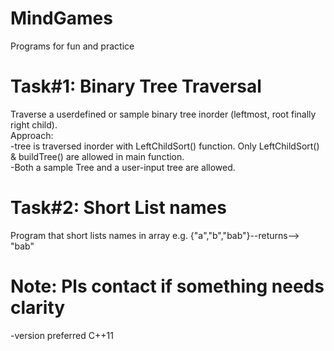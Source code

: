 # MindGames
Programs for fun and practice

# Task#1: Binary Tree Traversal
Traverse a userdefined or sample binary tree inorder (leftmost, root finally right child).<br/>
  Approach:<br/>
    -tree is traversed inorder with LeftChildSort() function. Only LeftChildSort() & buildTree() are allowed in main 
     function.<br/>
    -Both a sample Tree and a user-input tree are allowed.<br/>
  
# Task#2: Short List names
Program that short lists names in array e.g. {"a","b","bab"}--returns--> "bab"
  
# Note: Pls contact if something needs clarity
  -version preferred C++11
 

